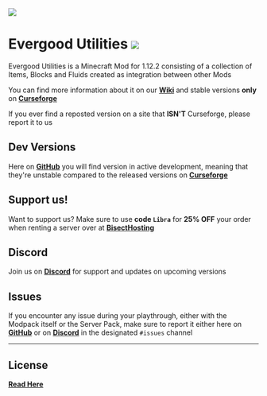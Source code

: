 <img src="https://i.imgur.com/Xu4rNEd.png" align="center" />

# Evergood Utilities <a href=https://www.curseforge.com/minecraft/mc-mods/evergoodutilities> <img src="http://cf.way2muchnoise.eu/523308.svg"> </a>
Evergood Utilities is a Minecraft Mod for 1.12.2 consisting of a collection of Items, Blocks and Fluids created as integration between other Mods

You can find more information about it on our [**Wiki**](https://evergoodteam.github.io/mods/evergoodutilities) and stable versions **only** on [**Curseforge**](https://www.curseforge.com/minecraft/mc-mods/evergoodutilities)

If you ever find a reposted version on a site that **ISN'T** Curseforge, please report it to us

## Dev Versions

Here on [**GitHub**](https://github.com/EvergoodTeam/EvergoodUtilities/releases) you will find version in active development, meaning that they're unstable compared to the released versions on [**Curseforge**](https://www.curseforge.com/minecraft/mc-mods/evergoodutilities)

## Support us!
Want to support us? Make sure to use **code ```Libra```** for **25% OFF** your order when renting a server over at [**BisectHosting**](https://www.bisecthosting.com/Libra)

## Discord
Join us on [**Discord**](https://discord.gg/k2P68Y8) for support and updates on upcoming versions

## Issues
If you encounter any issue during your playthrough, either with the Modpack itself or the Server Pack, make sure to report it either here on [**GitHub**](https://github.com/EvergoodTeam/EvergoodUtilities/issues) or on [**Discord**](https://discord.gg/k2P68Y8) in the designated ```#issues``` channel

***

## License
[**Read Here**](https://github.com/EvergoodTeam/EvergoodUtilities/blob/main/LICENSE.md)
